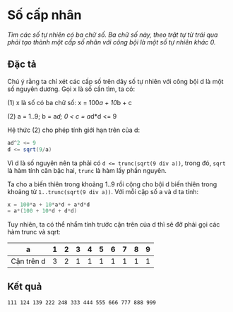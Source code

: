 ﻿# Số cấp nhân

*Tìm các số tự nhiên có ba chữ số. Ba chữ số này, theo trật tự từ trái qua phải tạo thành một cấp số nhân với công bội là một số tự nhiên khác 0.*

## Đặc tả

Chú ý rằng ta chỉ xét các cấp số trên dãy số tự nhiên với công bội d là một số nguyên dương. Gọi x là số cần tìm, ta có:

(1) x là số có ba chữ số: x = 100*a + 10*b + c

(2) a = 1..9; b = a*d; 0 < c = a*d*d <= 9

Hệ thức (2) cho phép tính giới hạn trên của d:

```c#
ad^2 <= 9
d <= sqrt(9/a)
```

Vì d là số nguyên nên ta phải có `d <= trunc(sqrt(9 div a))`, trong đó, `sqrt` là hàm tính căn bậc hai, `trunc` là hàm lấy phần nguyên.

Ta cho a biến thiên trong khoảng 1..9 rồi cộng cho bội d biến thiên trong khoảng từ `1..trunc(sqrt(9 div a))`. Với mỗi cặp số a và d ta tính:

```c#
x = 100*a + 10*a*d + a*d*d
= a*(100 + 10*d + d*d)
```

Tuy nhiên, ta có thể nhẩm tính trước cận trên của d thì sẽ đỡ phải gọi các hàm trunc và sqrt:

|a|1|2|3|4|5|6|7|8|9|
|-|-|-|-|-|-|-|-|-|-|
|Cận trên d|3|2|1|1|1|1|1|1|1|

## Kết quả

```
111 124 139 222 248 333 444 555 666 777 888 999
```

